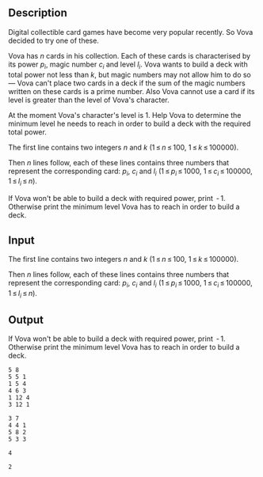 ## Description

<div><p>Digital collectible card games have become very popular recently. So Vova decided to try one of these.</p><p>Vova has <span class="tex-span"><i>n</i></span> cards in his collection. Each of these cards is characterised by its power <span class="tex-span"><i>p</i><sub class="lower-index"><i>i</i></sub></span>, magic number <span class="tex-span"><i>c</i><sub class="lower-index"><i>i</i></sub></span> and level <span class="tex-span"><i>l</i><sub class="lower-index"><i>i</i></sub></span>. Vova wants to build a deck with total power not less than <span class="tex-span"><i>k</i></span>, but magic numbers may not allow him to do so — Vova can't place two cards in a deck if the sum of the magic numbers written on these cards is a prime number. Also Vova cannot use a card if its level is greater than the level of Vova's character.</p><p>At the moment Vova's character's level is <span class="tex-span">1</span>. Help Vova to determine the minimum level he needs to reach in order to build a deck with the required total power.</p></div><div class="input-specification"><p>The first line contains two integers <span class="tex-span"><i>n</i></span> and <span class="tex-span"><i>k</i></span> (<span class="tex-span">1 ≤ <i>n</i> ≤ 100</span>, <span class="tex-span">1 ≤ <i>k</i> ≤ 100000</span>).</p><p>Then <span class="tex-span"><i>n</i></span> lines follow, each of these lines contains three numbers that represent the corresponding card: <span class="tex-span"><i>p</i><sub class="lower-index"><i>i</i></sub></span>, <span class="tex-span"><i>c</i><sub class="lower-index"><i>i</i></sub></span> and <span class="tex-span"><i>l</i><sub class="lower-index"><i>i</i></sub></span> (<span class="tex-span">1 ≤ <i>p</i><sub class="lower-index"><i>i</i></sub> ≤ 1000</span>, <span class="tex-span">1 ≤ <i>c</i><sub class="lower-index"><i>i</i></sub> ≤ 100000</span>, <span class="tex-span">1 ≤ <i>l</i><sub class="lower-index"><i>i</i></sub> ≤ <i>n</i></span>).</p></div><div class="output-specification"><p>If Vova won't be able to build a deck with required power, print <span class="tex-span"> - 1</span>. Otherwise print the minimum level Vova has to reach in order to build a deck.</p></div>

## Input

<p>The first line contains two integers <span class="tex-span"><i>n</i></span> and <span class="tex-span"><i>k</i></span> (<span class="tex-span">1 ≤ <i>n</i> ≤ 100</span>, <span class="tex-span">1 ≤ <i>k</i> ≤ 100000</span>).</p><p>Then <span class="tex-span"><i>n</i></span> lines follow, each of these lines contains three numbers that represent the corresponding card: <span class="tex-span"><i>p</i><sub class="lower-index"><i>i</i></sub></span>, <span class="tex-span"><i>c</i><sub class="lower-index"><i>i</i></sub></span> and <span class="tex-span"><i>l</i><sub class="lower-index"><i>i</i></sub></span> (<span class="tex-span">1 ≤ <i>p</i><sub class="lower-index"><i>i</i></sub> ≤ 1000</span>, <span class="tex-span">1 ≤ <i>c</i><sub class="lower-index"><i>i</i></sub> ≤ 100000</span>, <span class="tex-span">1 ≤ <i>l</i><sub class="lower-index"><i>i</i></sub> ≤ <i>n</i></span>).</p>

## Output

<p>If Vova won't be able to build a deck with required power, print <span class="tex-span"> - 1</span>. Otherwise print the minimum level Vova has to reach in order to build a deck.</p>





```input1
5 8
5 5 1
1 5 4
4 6 3
1 12 4
3 12 1

```




```input2
3 7
4 4 1
5 8 2
5 3 3

```




```output1
4

```




```output2
2

```



